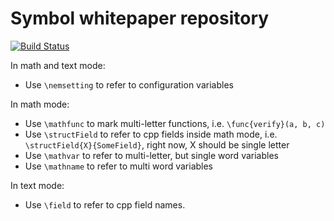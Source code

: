 Symbol whitepaper repository
============================

[![Build Status](https://travis-ci.org/nemtech/catapult-whitepaper.svg?branch=master)](https://travis-ci.org/nemtech/catapult-whitepaper)

In math and text mode:
 * Use `\nemsetting` to refer to configuration variables

In math mode:
 * Use `\mathfunc` to mark multi-letter functions, i.e. `\func{verify}(a, b, c)`
 * Use `\structField` to refer to cpp fields inside math mode, i.e. `\structField{X}{SomeField}`, right now, X should be single letter
 * Use `\mathvar` to refer to multi-letter, but single word variables
 * Use `\mathname` to refer to multi word variables

In text mode:
 * Use `\field` to refer to cpp field names.
